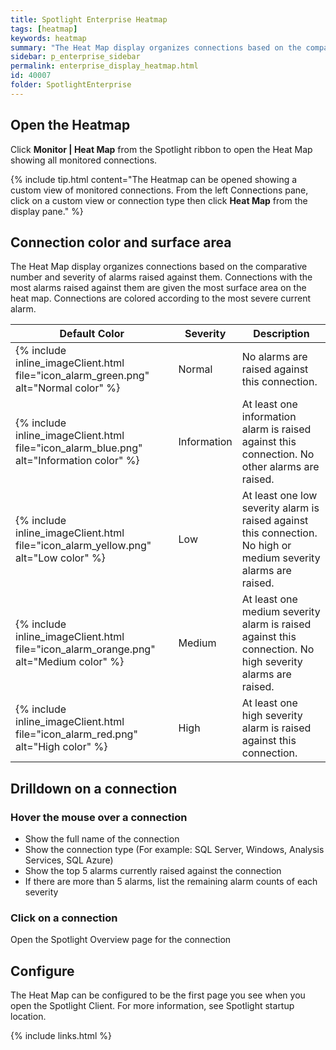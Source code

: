 ```yaml
---
title: Spotlight Enterprise Heatmap
tags: [heatmap]
keywords: heatmap
summary: "The Heat Map display organizes connections based on the comparative number and severity of alarms raised against them. Connections with the most alarms raised against them are given the most surface area on the heat map. The heatmap refreshes itself automatically when connections are added and removed and when there is a change in the alarm status of the connections. Connections are removed from the heat map when monitoring is disabled and while they are in planned outage. The Heat Map answers the question: Which monitored connections require the most urgent attention?"
sidebar: p_enterprise_sidebar
permalink: enterprise_display_heatmap.html
id: 40007
folder: SpotlightEnterprise
---
```



## Open the Heatmap

Click **Monitor \| Heat Map** from the Spotlight ribbon to open the Heat Map showing all monitored connections.

{% include tip.html content="The Heatmap can be opened showing a custom view of monitored connections. From the left Connections pane, click on a custom view or connection type then click **Heat Map** from the display pane." %}


## Connection color and surface area

The Heat Map display organizes connections based on the comparative number and severity of alarms raised against them. Connections with the most alarms raised against them are given the most surface area on the heat map. Connections are colored according to the most severe current alarm.

Default Color | Severity | Description
--------------|----------|------------
{% include inline_imageClient.html file="icon_alarm_green.png" alt="Normal color" %}  | Normal | No alarms are raised against this connection.
{% include inline_imageClient.html file="icon_alarm_blue.png" alt="Information color" %}  | Information | At least one information alarm is raised against this connection. No other alarms are raised.
{% include inline_imageClient.html file="icon_alarm_yellow.png" alt="Low color" %}  | Low | At least one low severity alarm is raised against this connection. No high or medium severity alarms are raised.
{% include inline_imageClient.html file="icon_alarm_orange.png" alt="Medium color" %}  | Medium | At least one medium severity alarm is raised against this connection. No high severity alarms are raised.
{% include inline_imageClient.html file="icon_alarm_red.png" alt="High color" %} | High | At least one high severity alarm is raised against this connection.

## Drilldown on a connection

### Hover the mouse over a connection

*  Show the full name of the connection
*  Show the connection type (For example: SQL Server, Windows, Analysis Services, SQL Azure)
*  Show the top 5 alarms currently raised against the connection
*  If there are more than 5 alarms, list the remaining alarm counts of each severity


### Click on a connection

Open the Spotlight Overview page for the connection


## Configure
The Heat Map can be configured to be the first page you see when you open the Spotlight Client. For more information, see Spotlight startup location.

{% include links.html %}
